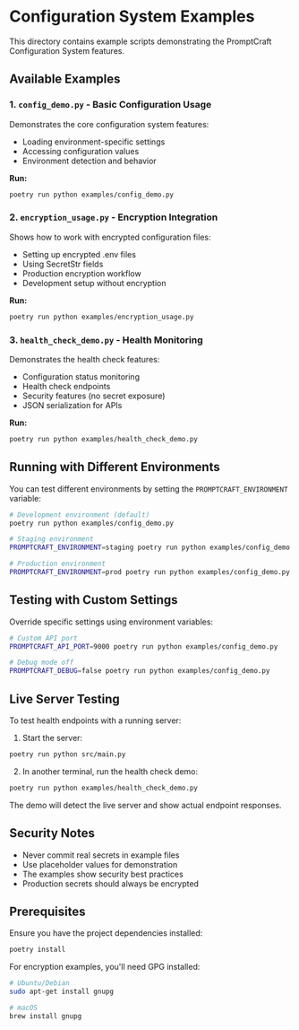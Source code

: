 # Configuration System Examples

This directory contains example scripts demonstrating the PromptCraft Configuration System features.

## Available Examples

### 1. `config_demo.py` - Basic Configuration Usage
Demonstrates the core configuration system features:
- Loading environment-specific settings
- Accessing configuration values
- Environment detection and behavior

**Run:**
```bash
poetry run python examples/config_demo.py
```

### 2. `encryption_usage.py` - Encryption Integration
Shows how to work with encrypted configuration files:
- Setting up encrypted .env files
- Using SecretStr fields
- Production encryption workflow
- Development setup without encryption

**Run:**
```bash
poetry run python examples/encryption_usage.py
```

### 3. `health_check_demo.py` - Health Monitoring
Demonstrates the health check features:
- Configuration status monitoring
- Health check endpoints
- Security features (no secret exposure)
- JSON serialization for APIs

**Run:**
```bash
poetry run python examples/health_check_demo.py
```

## Running with Different Environments

You can test different environments by setting the `PROMPTCRAFT_ENVIRONMENT` variable:

```bash
# Development environment (default)
poetry run python examples/config_demo.py

# Staging environment
PROMPTCRAFT_ENVIRONMENT=staging poetry run python examples/config_demo.py

# Production environment
PROMPTCRAFT_ENVIRONMENT=prod poetry run python examples/config_demo.py
```

## Testing with Custom Settings

Override specific settings using environment variables:

```bash
# Custom API port
PROMPTCRAFT_API_PORT=9000 poetry run python examples/config_demo.py

# Debug mode off
PROMPTCRAFT_DEBUG=false poetry run python examples/config_demo.py
```

## Live Server Testing

To test health endpoints with a running server:

1. Start the server:
```bash
poetry run python src/main.py
```

2. In another terminal, run the health check demo:
```bash
poetry run python examples/health_check_demo.py
```

The demo will detect the live server and show actual endpoint responses.

## Security Notes

- Never commit real secrets in example files
- Use placeholder values for demonstration
- The examples show security best practices
- Production secrets should always be encrypted

## Prerequisites

Ensure you have the project dependencies installed:

```bash
poetry install
```

For encryption examples, you'll need GPG installed:
```bash
# Ubuntu/Debian
sudo apt-get install gnupg

# macOS
brew install gnupg
```
